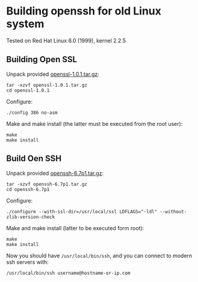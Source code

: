 # Building openssh for old Linux system

Tested on Red Hat Linux 6.0 (1999), kernel 2.2.5

## Building Open SSL

Unpack provided [openssl-1.0.1.tar.gz](openssl-1.0.1.tar.gz):
```
tar -xzvf openssl-1.0.1.tar.gz
cd openssl-1.0.1
```

Configure:
```
./config 386 no-asm
```

Make and make install (the latter must be executed from the root user):
```
make
make install
```

## Build Oen SSH

Unpack provided [openssh-6.7p1.tar.gz](openssh-6.7p1.tar.gz):

```
tar -xzvf openssh-6.7p1.tar.gz
cd openssh-6.7p1
```

Configure:
```
./configure --with-ssl-dir=/usr/local/ssl LDFLAGS="-ldl" --without-zlib-version-check
```

Make and make install (latter to be executed form root):
```
make
make install
```

Now you should have `/usr/local/bin/ssh`, and you can connect to modern ssh servers with:
```
/usr/local/bin/ssh username@hostname-or-ip.com
```

